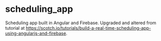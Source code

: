 # scheduling_app

Scheduling app built in Angular and Firebase. Upgraded and altered from tutorial at https://scotch.io/tutorials/build-a-real-time-scheduling-app-using-angularjs-and-firebase.
